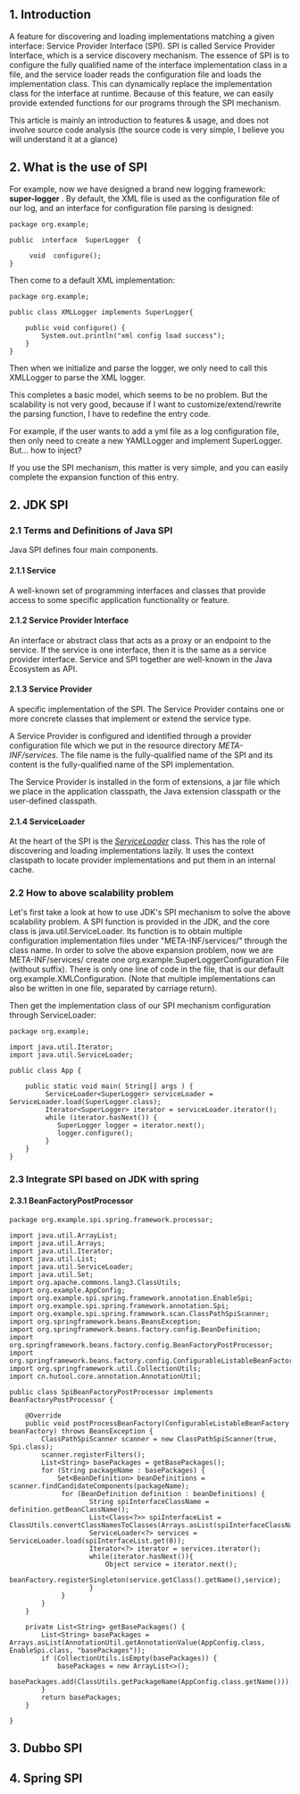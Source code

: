 ## 1. Introduction

A feature for discovering and loading implementations matching a given interface: Service Provider Interface (SPI). SPI is called Service Provider Interface, which is a service discovery mechanism. The essence of SPI is to configure the fully qualified name of the interface implementation class in a file, and the service loader reads the configuration file and loads the implementation class. This can dynamically replace the implementation class for the interface at runtime. Because of this feature, we can easily provide extended functions for our programs through the SPI mechanism.

This article is mainly an introduction to features & usage, and does not involve source code analysis (the source code is very simple, I believe you will understand it at a glance)

## 2. What is the use of SPI

For example, now we have designed a brand new logging framework: **super-logger** . By default, the XML file is used as the configuration file of our log, and an interface for configuration file parsing is designed:

```
package org.example;

public  interface  SuperLogger  {

	 void  configure();
}
```

Then come to a default XML implementation:

```
package org.example;

public class XMLLogger implements SuperLogger{

	public void configure() {
		System.out.println("xml config load success");
	}
}
```

Then when we initialize and parse the logger, we only need to call this XMLLogger to parse the XML logger.

This completes a basic model, which seems to be no problem. But the scalability is not very good, because if I want to customize/extend/rewrite the parsing function, I have to redefine the entry code.

For example, if the user wants to add a yml file as a log configuration file, then only need to create a new YAMLLogger and implement SuperLogger. But... how to inject? 

If you use the SPI mechanism, this matter is very simple, and you can easily complete the expansion function of this entry.

## 2. JDK SPI

### 2.1 Terms and Definitions of Java SPI

Java SPI defines four main components.

#### 2.1.1 Service

A well-known set of programming interfaces and classes that provide access to some specific application functionality or feature.

#### 2.1.2 Service Provider Interface

An interface or abstract class that acts as a proxy or an endpoint to the service. If the service is one interface, then it is the same as a service provider interface. Service and SPI together are well-known in the Java Ecosystem as API.

#### 2.1.3 Service Provider

A specific implementation of the SPI. The Service Provider contains one or more concrete classes that implement or extend the service type.

A Service Provider is configured and identified through a provider configuration file which we put in the resource directory *META-INF/services*. The file name is the fully-qualified name of the SPI and its content is the fully-qualified name of the SPI implementation.

The Service Provider is installed in the form of extensions, a jar file which we place in the application classpath, the Java extension classpath or the user-defined classpath.

#### 2.1.4 ServiceLoader

At the heart of the SPI is the [*ServiceLoader*](https://docs.oracle.com/en/java/javase/11/docs/api/java.base/java/util/ServiceLoader.html) class. This has the role of discovering and loading implementations lazily. It uses the context classpath to locate provider implementations and put them in an internal cache.

### 2.2 How to above scalability problem

Let's first take a look at how to use JDK's SPI mechanism to solve the above scalability problem. A SPI function is provided in the JDK, and the core class is java.util.ServiceLoader. Its function is to obtain multiple configuration implementation files under "META-INF/services/" through the class name. In order to solve the above expansion problem, now we are META-INF/services/ create one org.example.SuperLoggerConfiguration File (without suffix). There is only one line of code in the file, that is our default org.example.XMLConfiguration. (Note that multiple implementations can also be written in one file, separated by carriage return).

Then get the implementation class of our SPI mechanism configuration through ServiceLoader:

```
package org.example;

import java.util.Iterator;
import java.util.ServiceLoader;

public class App {
	
    public static void main( String[] args ) {
	   	 ServiceLoader<SuperLogger> serviceLoader = ServiceLoader.load(SuperLogger.class);
		 Iterator<SuperLogger> iterator = serviceLoader.iterator();
		 while (iterator.hasNext()) {
			SuperLogger logger = iterator.next();
			logger.configure();
		 }
    }
}
```

### 2.3 Integrate SPI based on JDK with spring

#### 2.3.1 BeanFactoryPostProcessor

```
package org.example.spi.spring.framework.processor;

import java.util.ArrayList;
import java.util.Arrays;
import java.util.Iterator;
import java.util.List;
import java.util.ServiceLoader;
import java.util.Set;
import org.apache.commons.lang3.ClassUtils;
import org.example.AppConfig;
import org.example.spi.spring.framework.annotation.EnableSpi;
import org.example.spi.spring.framework.annotation.Spi;
import org.example.spi.spring.framework.scan.ClassPathSpiScanner;
import org.springframework.beans.BeansException;
import org.springframework.beans.factory.config.BeanDefinition;
import org.springframework.beans.factory.config.BeanFactoryPostProcessor;
import org.springframework.beans.factory.config.ConfigurableListableBeanFactory;
import org.springframework.util.CollectionUtils;
import cn.hutool.core.annotation.AnnotationUtil;

public class SpiBeanFactoryPostProcessor implements BeanFactoryPostProcessor {

	@Override
	public void postProcessBeanFactory(ConfigurableListableBeanFactory beanFactory) throws BeansException {
		ClassPathSpiScanner scanner = new ClassPathSpiScanner(true, Spi.class);
    	scanner.registerFilters();
    	List<String> basePackages = getBasePackages();
    	for (String packageName : basePackages) {
    		Set<BeanDefinition> beanDefinitions = scanner.findCandidateComponents(packageName);
    		 for (BeanDefinition definition : beanDefinitions) {
    			    String spiInterfaceClassName = definition.getBeanClassName();
    			    List<Class<?>> spiInterfaceList = ClassUtils.convertClassNamesToClasses(Arrays.asList(spiInterfaceClassName));
    			    ServiceLoader<?> services = ServiceLoader.load(spiInterfaceList.get(0));
    			    Iterator<?> iterator = services.iterator();
    			    while(iterator.hasNext()){
    			        Object service = iterator.next();
    			        beanFactory.registerSingleton(service.getClass().getName(),service);
    			    }
    		 }
    	}		
	}

	private List<String> getBasePackages() {
		List<String> basePackages = Arrays.asList(AnnotationUtil.getAnnotationValue(AppConfig.class, EnableSpi.class, "basePackages"));
		if (CollectionUtils.isEmpty(basePackages)) {
			basePackages = new ArrayList<>();
			basePackages.add(ClassUtils.getPackageName(AppConfig.class.getName()));
		}
		return basePackages;
	}

}
```



## 3. Dubbo SPI

## 4. Spring SPI

